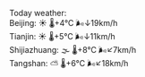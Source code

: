 Today weather:  
Beijing: ☀️   🌡️+4°C 🌬️↓19km/h  
Tianjin: ☀️   🌡️+5°C 🌬️↓11km/h  
Shijiazhuang: 🌫  🌡️+8°C 🌬️↙7km/h  
Tangshan: ⛅️  🌡️+6°C 🌬️↙18km/h  
